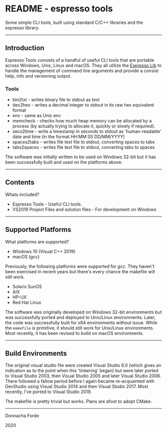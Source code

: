 # README - espresso tools 
Some simple CLI tools, built using standard C/C++ libraries and the espresso library.

***
## Introduction

Espresso Tools consists of a handful of useful CLI tools that are portable across Windows, Unix, Linux and macOS. They all utilize the [Espresso Lib](https://github.com/donnachaforde/espresso) to handle the management of command line arguments and provide a consist help, info and versioning output.

### Tools

* bin2txt     - writes binary file to stdout as text
* dec2hex     - writes a decimal integer to stdout in its raw hex equivalent format
* env         - same as Unix env
* memcheck    - checks how much heap memory can be allocated by a process (by actually trying to allocate it, quickly or slowly if required). 
* secs2time   - write a timestamp in seconds to stdout as 'human-readable' date and time (in the format HH:MM:SS DD/MM/YYYY)
* spaces2tabs - writes file text file to stdout, converting spaces to tabs
* tabs2spaces - writes file text file to stdout, converting tabs to spaces

The software was initially written to be used on Windows 32-bit but it has been successfully built and used on the platforms above.



***
## Contents

Whats included?

* Espresso Tools - Useful CLI tools. 
* VS2019 Project Files and solution files - For development on Windows


***
## Supported Platforms


What platforms are supported?

* Windows 10 (Visual C++ 2019)
* macOS (gcc)


Previously, the following platforms were supported for *gcc*. They haven't been exercised in recent years but there's every chance the makefile will still work. 

* Solaris SunOS
* AIX
* HP-UX
* Red Hat Linux

The software was originally developed on Windows 32-bit environments but was successfully ported and deployed to Unix/Linux environments. Later, the code was successfully built for x64 environments without issue. While the `makefile` is primitive, it should still work for Unix/Linux environments. Most recently, it has been revised to build on macOS environments. 


***
## Build Environments

The original visual studio file were created Visual Studio 6.0 (which gives an indication as to the point when this 'tinkering' began) but were later ported to Visual Studio 2003, then Visual Studio 2005 and later Visual Studio 2008. There followed a fallow period before I again became re-acquainted with DevStudio using Visual Studio 2014 and then Visual Studio 2017. Most recently, I've ported to Visual Studio 2019. 

The makefile is pretty trivial but works. Plans are afoot to adopt CMake. 

***
Donnacha Forde

2020

